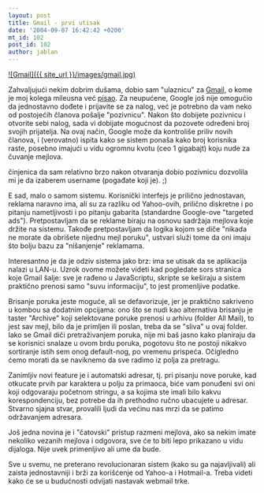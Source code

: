 ```yaml
---
layout: post
title: Gmail - prvi utisak
date: '2004-09-07 16:42:42 +0200'
mt_id: 102
post_id: 102
author: jablan
---
```

 [![Gmail]({{ site_url }}/images/gmail.jpg)](http://www.radionica.co.yu/images/uploads/gmail.png)

Zahvaljujući nekim dobrim dušama, dobio sam "ulaznicu" za [Gmail](http://www.gmail.com), o kome je moj kolega mileusna već [pisao](http://www.radionica.co.yu/index.php?id=P83). Za neupućene, Google još nije omogućio da jednostavno dođete i prijavite se za nalog, već je potrebno da vam neko od postojećih članova pošalje "pozivnicu". Nakon što dobijete pozivnicu i otvorite sebi nalog, sada vi dobijate mogućnost da pozovete određeni broj svojih prijatelja. Na ovaj način, Google može da kontroliše priliv novih članova, i (verovatno) ispita kako se sistem ponaša kako broj korisnika raste, posebno imajući u vidu ogromnu kvotu (ceo 1 gigabajt) koju nude za čuvanje mejlova.

činjenica da sam relativno brzo nakon otvaranja dobio pozivnicu dozvolila mi je da izaberem username (pogađate koji je). ;)

E sad, malo o samom sistemu. Korisnički interfejs je prilično jednostavan, reklama naravno ima, ali su za razliku od Yahoo-ovih, prilično diskretne i po pitanju nametljivosti i po pitanju gabarita (standardne Google-ove "targeted ads"). Pretpostavljam da se reklame biraju na osnovu sadržaja mejlova koje držite na sistemu. Takođe pretpostavljam da logika kojom se diče "nikada ne morate da obrišete nijednu mejl poruku", ustvari služi tome da oni imaju što bolju bazu za "nišanjenje" reklamama.

Interesantno je da je odziv sistema jako brz: ima se utisak da se aplikacija nalazi u LAN-u. Uzrok ovome možete videti kad pogledate sors stranica koje Gmail šalje: sve je rađeno u JavaScriptu, skripte se keširaju a sistem praktično prenosi samo "suvu informaciju", to jest promenljive podatke.

Brisanje poruka jeste moguće, ali se defavorizuje, jer je praktično sakriveno u kombou sa dodatnim opcijama: ono što se nudi kao alternativa brisanju je taster "Archive" koji selektovane poruke prenosi u arhivu (folder All Mail), to jest sav mejl, bilo da je primljen ili poslan, treba da se "sliva" u ovaj folder. Iako se Gmail diči pretraživanjem poruka, nije mi baš jasno kako planiraju da se korisnici snalaze u ovom brdu poruka, pogotovu što ne postoji nikakvo sortiranje istih sem onog default-nog, po vremenu prispeća. Očigledno ćemo morati da se naviknemo da sve radimo iz polja za pretragu.

Zanimljiv novi feature je i automatski adresar, tj. pri pisanju nove poruke, kad otkucate prvih par karaktera u polju za primaoca, biće vam ponuđeni svi oni koji odgovaraju početnom stringu, a sa kojima ste imali bilo kakvu korespondenciju, bez potrebe da ih prethodno ručno ubacujete u adresar. Stvarno sjajna stvar, provalili ljudi da većinu nas mrzi da se patimo održavanjem adresara.

Još jedna novina je i "čatovski" pristup razmeni mejlova, ako sa nekim imate nekoliko vezanih mejlova i odgovora, sve će to biti lepo prikazano u vidu dijaloga. Nije uvek primenljivo ali ume da bude.

Sve u svemu, ne preterano revolucionaran sistem (kako su ga najavljivali) ali zaista jednostavniji i brži za korišćenje od Yahoo-a i Hotmail-a. Treba videti kako će se u budućnosti odvijati nastavak webmail trke.

